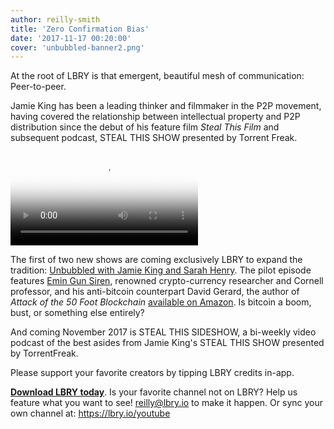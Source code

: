 ```yaml
---
author: reilly-smith
title: 'Zero Confirmation Bias'
date: '2017-11-17 00:20:00'
cover: 'unbubbled-banner2.png'
---
```


At the root of LBRY is that emergent, beautiful mesh of communication: Peer-to-peer.

Jamie King has been a leading thinker and filmmaker in the P2P movement, having covered the relationship between intellectual property and P2P distribution since the debut of his feature film *Steal This Film* and subsequent podcast, STEAL THIS SHOW presented by Torrent Freak.

<video controls poster="https://spee.ch/a/unbubbledlbry800x450.png" src="https://spee.ch/7f909ee394ffacd0ed308ed83724d9bf0792c72c/unbubbled1-1.mp4"/></video>

The first of two new shows are coming exclusively LBRY to expand the tradition: [Unbubbled with Jamie King and Sarah Henry](https://open.lbry.io/%40Unbubbled). The pilot episode features [Emin Gun Siren](https://twitter.com/el33th4xor), renowned crypto-currency researcher and Cornell professor, and his anti-bitcoin counterpart David Gerard, the author of *Attack of the 50 Foot Blockchain* [available on Amazon](https://www.amazon.com/Attack-50-Foot-Blockchain-Contracts/dp/1974000060). Is bitcoin a boom, bust, or something else entirely?

And coming November 2017 is STEAL THIS SIDESHOW, a bi-weekly video podcast of the best asides from Jamie King's STEAL THIS SHOW presented by TorrentFreak.

Please support your favorite creators by tipping LBRY credits in-app.

[**Download LBRY today**](https://lbry.io/get). Is your favorite channel not on LBRY? Help us feature what you want to see! [reilly@lbry.io](mailto:reilly@lbry.io) to make it happen. Or sync your own channel at: https://lbry.io/youtube

